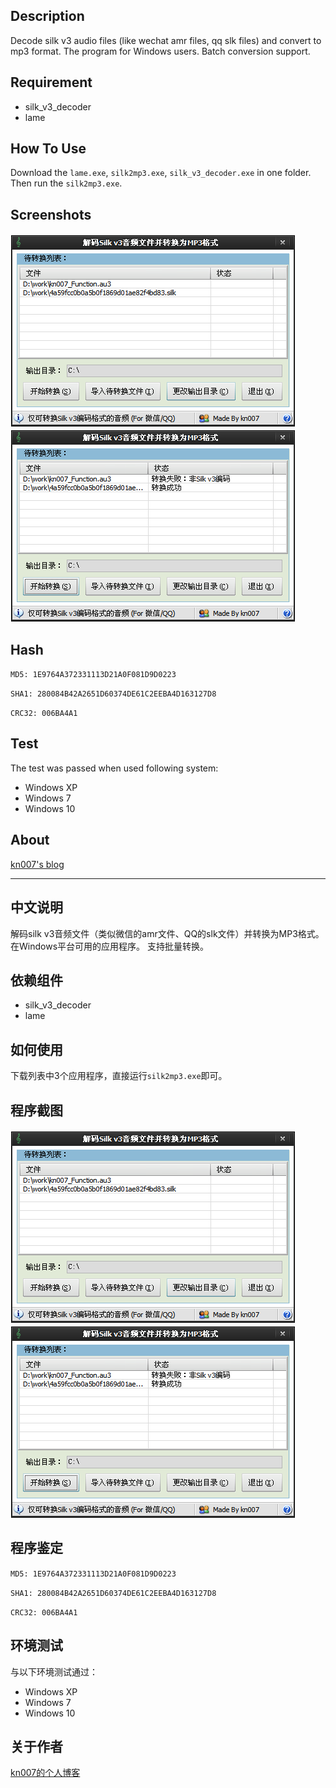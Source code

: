 ## Description
Decode silk v3 audio files (like wechat amr files, qq slk files) and convert to mp3 format.
The program for Windows users.
Batch conversion support.

## Requirement

* silk_v3_decoder
* lame

## How To Use

Download the `lame.exe`, `silk2mp3.exe`, `silk_v3_decoder.exe` in one folder. Then run the `silk2mp3.exe`.

## Screenshots

![screenshot](/windows/screenshots/20160413145612.png?raw=true "Screenshot")
![screenshot](/windows/screenshots/20160413145643.png?raw=true "Screenshot")

## Hash

`MD5: 1E9764A372331113D21A0F081D9D0223`

`SHA1: 280084B42A2651D60374DE61C2EEBA4D163127D8`

`CRC32: 006BA4A1`

## Test

The test was passed when used following system:
* Windows XP
* Windows 7
* Windows 10

## About

[kn007's blog](http://kn007.net) 

***

## 中文说明
解码silk v3音频文件（类似微信的amr文件、QQ的slk文件）并转换为MP3格式。
在Windows平台可用的应用程序。
支持批量转换。

## 依赖组件

* silk_v3_decoder
* lame

## 如何使用

下载列表中3个应用程序，直接运行`silk2mp3.exe`即可。

## 程序截图

![screenshot](/windows/screenshots/20160413145612.png?raw=true "Screenshot")
![screenshot](/windows/screenshots/20160413145643.png?raw=true "Screenshot")

## 程序鉴定

`MD5: 1E9764A372331113D21A0F081D9D0223`

`SHA1: 280084B42A2651D60374DE61C2EEBA4D163127D8`

`CRC32: 006BA4A1`

## 环境测试

与以下环境测试通过：
* Windows XP
* Windows 7
* Windows 10

## 关于作者

[kn007的个人博客](http://kn007.net) 
